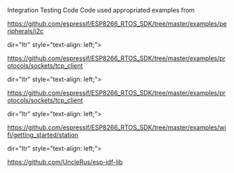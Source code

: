 Integration Testing Code
Code used appropriated examples from

https://github.com/espressif/ESP8266_RTOS_SDK/tree/master/examples/peripherals/i2c

dir="ltr" style="text-align: left;">

https://github.com/espressif/ESP8266_RTOS_SDK/tree/master/examples/protocols/sockets/tcp_client

dir="ltr" style="text-align: left;">

https://github.com/espressif/ESP8266_RTOS_SDK/tree/master/examples/protocols/sockets/tcp_client

dir="ltr" style="text-align: left;">

https://github.com/espressif/ESP8266_RTOS_SDK/tree/master/examples/wifi/getting_started/station

dir="ltr" style="text-align: left;">

https://github.com/UncleRus/esp-idf-lib

